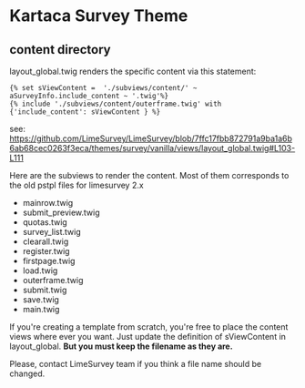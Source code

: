 # Kartaca Survey Theme

## content directory

layout_global.twig renders the specific content via this statement:

```
{% set sViewContent =  './subviews/content/' ~ aSurveyInfo.include_content ~ '.twig'%}
{% include './subviews/content/outerframe.twig' with {'include_content': sViewContent } %}
```

see: https://github.com/LimeSurvey/LimeSurvey/blob/7ffc17fbb872791a9ba1a6b6ab68cec0263f3eca/themes/survey/vanilla/views/layout_global.twig#L103-L111

Here are the subviews to render the content. Most of them corresponds to the old pstpl files for limesurvey 2.x

- mainrow.twig
- submit_preview.twig
- quotas.twig
- survey_list.twig
- clearall.twig
- register.twig
- firstpage.twig
- load.twig
- outerframe.twig
- submit.twig
- save.twig
- main.twig

If you're creating a template from scratch, you're free to place the content views where ever you want. Just update the definition of sViewContent in layout_global.
**But you must keep the filename as they are.**

Please, contact LimeSurvey team if you think a file name should be changed.

